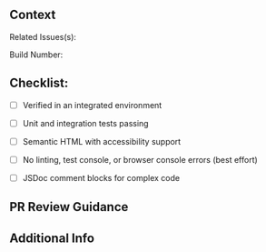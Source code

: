 ## Context

Related Issues(s): 

Build Number: 

## Checklist:

- [ ] Verified in an integrated environment
- [ ] Unit and integration tests passing
- [ ] Semantic HTML with accessibility support
- [ ] No linting, test console, or browser console errors (best effort)
- [ ] JSDoc comment blocks for complex code


## PR Review Guidance

## Additional Info
